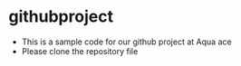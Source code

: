 # githubproject
- This is a sample code for our github project at Aqua ace
- Please clone the repository file
